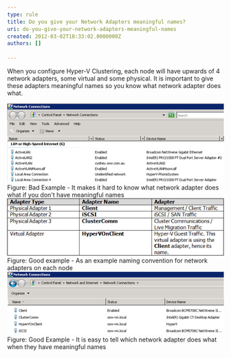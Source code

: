 ```yaml
---
type: rule
title: Do you give your Network Adapters meaningful names?
uri: do-you-give-your-network-adapters-meaningful-names
created: 2012-03-02T18:33:02.0000000Z
authors: []

---
```




<span class='intro'> When you configure Hyper-V Clustering, each node will have upwards of 4 network adapters, some virtual and some physical. It is important to give these adapters meaningful names so you know what network adapter does what. </span>

<img class="ms-rteCustom-ImageArea" alt="Bad naming" src="naming-bad.jpg" />
<span class="ms-rteCustom-FigureBad">Figure&#58; Bad Example - It makes it hard to know what network adapter does what if you don't have meaningful names</span>

<img class="ms-rteCustom-ImageArea" alt="Good naming" src="naming-good.jpg" />
<span class="ms-rteCustom-FigureGood">Figure&#58; Good example - As an example naming convention for network adapters on each node</span>

<img class="ms-rteCustom-ImageArea" alt="Goodnaming" src="naming-good2.jpg" />
<span class="ms-rteCustom-FigureGood">Figure&#58; Good Example - It is easy to tell which network adapter does what when they have meaningful names</span>


